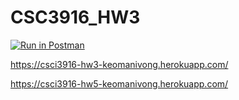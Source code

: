 # CSC3916_HW3

[![Run in Postman](https://run.pstmn.io/button.svg)](https://app.getpostman.com/run-collection/26db68340d5bba6a8280?action=collection%2Fimport#?env%5BCSC3916-HW3%5D=W3sia2V5IjoidG9rZW4iLCJ2YWx1ZSI6IiIsImVuYWJsZWQiOnRydWV9LHsia2V5IjoidXNlcm5hbWUiLCJ2YWx1ZSI6IiIsImVuYWJsZWQiOnRydWV9LHsia2V5IjoicGFzc3dvcmQiLCJ2YWx1ZSI6IiIsImVuYWJsZWQiOnRydWV9XQ==)

https://csci3916-hw3-keomanivong.herokuapp.com/

https://csci3916-hw5-keomanivong.herokuapp.com/
